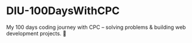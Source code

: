 # DIU-100DaysWithCPC
My 100 days coding journey with CPC – solving problems &amp; building web development projects. 🚀
